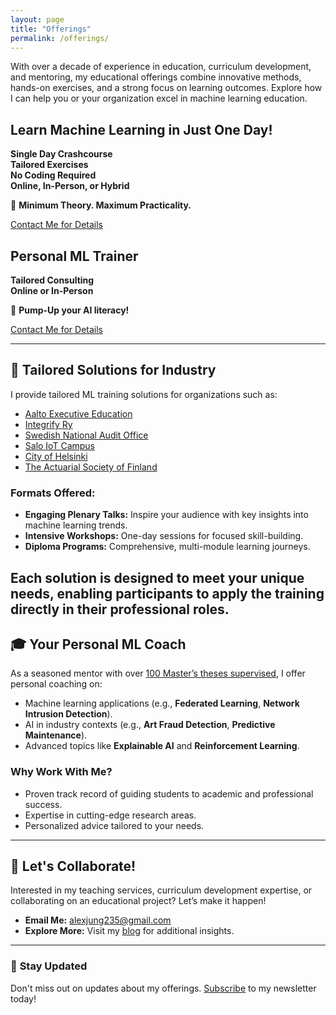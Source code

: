 ```yaml
---
layout: page
title: "Offerings"
permalink: /offerings/
---
```


With over a decade of experience in education, curriculum development, and mentoring, 
my educational offerings combine innovative methods, hands-on exercises, and a strong 
focus on learning outcomes. Explore how I can help you or your organization excel in 
machine learning education.


<div class="campaign-card">
  <div class="campaign-card-content">
    <h2 class="campaign-title">Learn Machine Learning in Just One Day!</h2>
    <p class="campaign-details">
      <strong>  Single Day Crashcourse  </strong> <br>
       <strong> Tailored Exercises </strong> <br>
       <strong> No Coding Required </strong> <br>
       <strong> Online, In-Person, or Hybrid</strong>  <br>
       <strong></strong> 
    </p>
    <p class="campaign-features">
      🚀 <strong>Minimum Theory. Maximum Practicality.</strong> 
    </p>
    <a href="mailto:alexjung235@gmail.com" class="campaign-btn">Contact Me for Details</a>
  </div>
</div>

<div class="campaign-card">
  <div class="campaign-card-content">
    <h2 class="campaign-title">Personal ML Trainer</h2>
    <p class="campaign-details">
      <strong>  Tailored Consulting </strong> <br>
       <strong> Online or In-Person </strong>  <br>
       <strong></strong> 
    </p>
    <p class="campaign-features">
      🚀 <strong> Pump-Up your AI literacy!</strong> 
    </p>
    <a href="mailto:alexjung235@gmail.com" class="campaign-btn">Contact Me for Details</a>
  </div>
</div>


---
## 💼 **Tailored Solutions for Industry**

I provide tailored ML training solutions for organizations such as:
- [Aalto Executive Education](https://www.aaltoee.fi/en)
- [Integrify Ry](https://www.integrify.io/)
- [Swedish National Audit Office](https://www.riksrevisionen.se/en.html)
- [Salo IoT Campus](https://www.saloiotcampus.fi/en)
- [City of Helsinki](https://www.hel.fi/en)
- [The Actuarial Society of Finland](https://www.actuary.fi/in-english)

### Formats Offered:
- **Engaging Plenary Talks:** Inspire your audience with key insights into machine learning trends.
- **Intensive Workshops:** One-day sessions for focused skill-building.
- **Diploma Programs:** Comprehensive, multi-module learning journeys.

Each solution is designed to meet your unique needs, enabling participants to 
apply the training directly in their professional roles.
---

## 🎓 **Your Personal ML Coach**

As a seasoned mentor with over [100 Master’s theses supervised](/assets/MasterThesisSupervisedNov24.pdf), 
I offer personal coaching on:
- Machine learning applications (e.g., **Federated Learning**, **Network Intrusion Detection**).
- AI in industry contexts (e.g., **Art Fraud Detection**, **Predictive Maintenance**).
- Advanced topics like **Explainable AI** and **Reinforcement Learning**.

### Why Work With Me?
- Proven track record of guiding students to academic and professional success.
- Expertise in cutting-edge research areas.
- Personalized advice tailored to your needs.

---

## 🤝 **Let's Collaborate!**

Interested in my teaching services, curriculum development expertise, or collaborating on an educational project? Let’s make it happen! 

- **Email Me:** [alexjung235@gmail.com](mailto:alexjung235@gmail.com)
- **Explore More:** Visit my [blog](https://machinelearningforall.github.io/) for additional insights.

---

### 📢 **Stay Updated**
Don't miss out on updates about my offerings. [Subscribe](https://forms.gle/ynW3ge87es84SXdN6) to my newsletter today!


